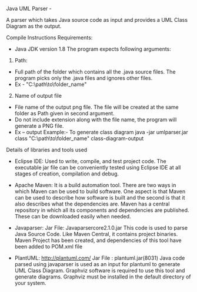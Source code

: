 Java UML Parser -

A parser which takes Java source code as input and provides a UML Class Diagram as the output.

Compile Instructions
Requirements:
* Java JDK version 1.8
The program expects following arguments:
1. Path:
* Full path of the folder which contains all the .java source files. The program picks only the .java files and ignores other files.
* Ex - "C:\path\to\folder_name"
2. Name of output file
* File name of the output png file. The file will be created at the same folder as Path given in second argument.
* Do not include extension along with the file name, the program will generate a PNG file.
* Ex – output
Example:- To generate class diagram
java -jar umlparser.jar class "C:\path\to\folder_name" class-diagram-output

Details of libraries and tools used
* Eclipse IDE: 
Used to write, compile, and test project code. The executable jar file can be conveniently tested using Eclipse IDE at all stages of creation, compilation and debug.

* Apache Maven: 
It is a build automation tool. There are two ways in which Maven can be used to build software. One aspect is that Maven can be used to describe how software is built and the second is that it also describes what the dependencies are. Maven has a central repository in which all its components and dependencies are published. These can be downloaded easily when needed.
* Javaparser:
Jar File: Javaparsercore2.1.0.jar
This code is used to parse Java Source Code. Like Maven Central, it contains project binaries. Maven Project has been created, and dependencies of this tool have been added to POM.xml file
* PlantUML:
http://plantuml.com/
Jar File : plantuml.jar(8031)
Java code parsed using javaparser is used as an input for plantuml to generate UML Class Diagram. Graphviz software is required to use this tool and generate diagrams. Graphviz must be installed in the default directory of your system. 

